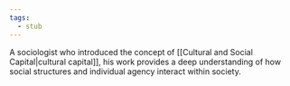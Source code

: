 ```yaml
---
tags:
  - stub
---
```


A sociologist who introduced the concept of [[Cultural and Social Capital|cultural capital]], his work provides a deep understanding of how social structures and individual agency interact within society.